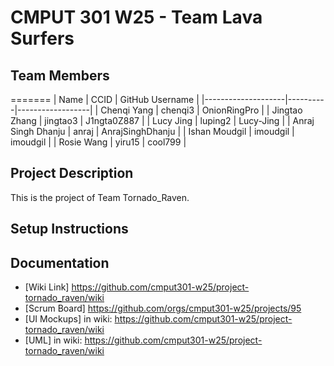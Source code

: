 # CMPUT 301 W25 - Team Lava Surfers

## Team Members
=======
| Name               | CCID     | GitHub Username  |
|--------------------|----------|------------------|
| Chenqi Yang        | chenqi3  | OnionRingPro     |
| Jingtao Zhang      | jingtao3 | J1ngta0Z887      |
| Lucy Jing          | luping2  | Lucy-Jing        |
| Anraj Singh Dhanju        | anraj   | AnrajSinghDhanju     |
| Ishan Moudgil      | imoudgil | imoudgil         |
| Rosie Wang         | yiru15   | cool799      |

## Project Description

This is the project of Team Tornado_Raven.

## Setup Instructions

## Documentation

- [Wiki Link] https://github.com/cmput301-w25/project-tornado_raven/wiki  
- [Scrum Board] https://github.com/orgs/cmput301-w25/projects/95  
- [UI Mockups] in wiki: https://github.com/cmput301-w25/project-tornado_raven/wiki  
- [UML] in wiki: https://github.com/cmput301-w25/project-tornado_raven/wiki  
